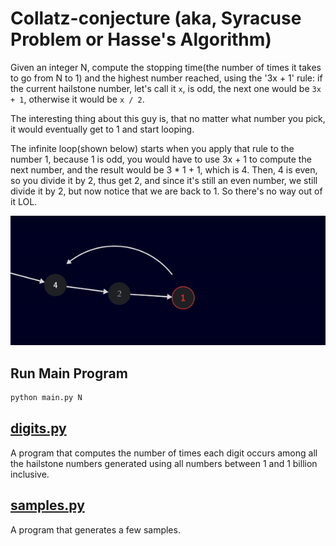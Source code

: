 # Collatz-conjecture (aka, Syracuse Problem or Hasse's Algorithm)

Given an integer N, compute the stopping time(the number of times it takes to go from N to 1) and the highest number reached, using the '3x + 1' rule: if the current hailstone number, let's call it `x`, is odd, the next one would be `3x + 1`, otherwise it would be `x / 2`.

The interesting thing about this guy is, that no matter what number you pick, it would eventually get to 1 and start looping.

The infinite loop(shown below) starts when you apply that rule to the number 1, because 1 is odd, you would have to use 3x + 1 to compute the next number, and the result would be 3 \* 1 + 1, which is 4.
Then, 4 is even, so you divide it by 2, thus get 2, and since it's still an even number, we still divide it by 2, but now notice that we are back to 1. So there's no way out of it LOL.

![gif](./assets/infinite-loop.gif)

## Run Main Program

```bash
python main.py N
```

## [digits.py](digits.py)

A program that computes the number of times each digit occurs among all the hailstone numbers generated using all numbers between 1 and 1 billion inclusive.

## [samples.py](samples.py)

A program that generates a few samples.
